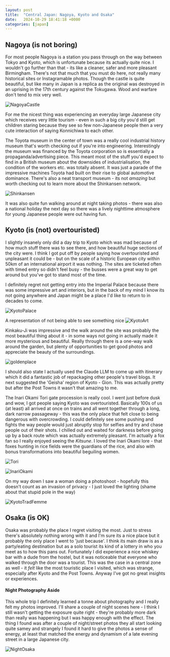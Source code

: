 ```yaml
---
layout: post
title:  "Central Japan: Nagoya, Kyoto and Osaka"
date:   2024-10-29 18:41:18 +0000
categories: [japan]
---
```


## Nagoya (is not boring)

For most people Nagoya is a station you pass through on the way between Tokyo and Kyoto, which is unfortunate because its actually quite nice. I wouldn't go further than that - its like a cleaner, safer and more pleasant Birmingham. There's not that much that you must do here, not really many historical sites or Instagramable photos. Though the castle is quite beautiful, but like many in Japan is a replica as the original was destroyed in an uprising in the 17th century against the Tokugawa. Wood and warfare don't tend to mix very well.

![NagoyaCastle](https://storage.googleapis.com/images-for-blog-ad4ea432-25af-4ea4-8d4b-58ea84408c68/photo-backups/central-japan/nagoya-castle-2.jpeg)

For me the nicest thing was experiencing an everyday large Japanese city which receives very little tourism - even in such a big city you'd still get children staring because they see so few non-Japanese people then a very cute interaction of saying Konnichiwa to each other. 

The Toyota museum in the center of town was a really cool industrial history museum that's worth checking out if you're into engineering. Interestingly the museum was financed by the Toyota corporation so is essentially a propaganda/advertising piece. This meant most of the stuff you'd expect to find in a British museum about the downsides of industrialisation, the condition of the workers etc. was totally absent. It was just a parade of the impressive machines Toyota had built on their rise to global automotive dominance. There's also a neat transport museum - its not _amazing_ but worth checking out to learn more about the Shinkansen network. 

![Shinkansen](https://storage.googleapis.com/images-for-blog-ad4ea432-25af-4ea4-8d4b-58ea84408c68/photo-backups/central-japan/Shinkansen.jpeg)

It was also quite fun walking around at night taking photos - there was also a national holiday the next day so there was a lively nighttime atmosphere for young Japanese people were out having fun. 

## Kyoto (is (not) overtouristed)

I slightly insanely only did a day trip to Kyoto which was mad because of how much stuff there was to see there, and how beautiful huge sections of the city were. I think I got put off by people saying how overtouristed and unpleasant it could be - but on the scale of a historic European city within 50km of an international airport it was nothing. The sites are ticketed often with timed entry so didn't feel busy - the busses were a great way to get around but you've got to stand most of the time. 

I definitely regret not getting entry into the Imperial Palace because there was some impressive art and interiors, but in the back of my mind I know its not going anywhere and Japan might be a place I'd like to return to in decades to come. 

![KyotoPalace](https://storage.googleapis.com/images-for-blog-ad4ea432-25af-4ea4-8d4b-58ea84408c68/photo-backups/central-japan/ImperialPalaceKyoto.jpeg)

A representation of not being able to see something nice
![KyotoArt](https://storage.googleapis.com/images-for-blog-ad4ea432-25af-4ea4-8d4b-58ea84408c68/photo-backups/central-japan/KyotoArt.jpeg)

Kinkaku-Ji was impressive and the walk around the site was probably the most beautiful thing about it - in some ways not going in actually made it more mysterious and beautiful. Really through there is a one-way walk around the garden, but plenty of opportunities to get good photos and appreciate the beauty of the surroundings. 

![goldenplace](https://storage.googleapis.com/images-for-blog-ad4ea432-25af-4ea4-8d4b-58ea84408c68/photo-backups/central-japan/GoldenRoofPlace.jpeg)

I should also state I actually used the Claude LLM to come up with itinerary which it did a fantastic job of repackaging other people's travel blogs. It next suggested the 'Geisha' region of Kyoto - Gion. This was actually pretty but after the Post Towns it wasn't that amazing to me.

The Inari Okami Tori gate procession is really cool. I went just before dusk and wow, I got people saying Kyoto was overtouristed. Basically 100s of us (at least) all arrived at once on trains and all went together through a long, dark narrow passageway - this was the only place that felt close to being dangerous with overcrowding. I could definitely see some pushing and fights the way people would just abruptly stop for selfies and try and chase people out of their shots. I chilled out and waited for darkness before going up by a back route which was actually extremely pleasant. I'm actually a fox fan so I really enjoyed seeing the _Kitsune_. I loved the Inari Okami lore - that foxes hunting in rice fields were the guardians of the rice, and also with bonus transformations into beautiful beguiling women. 

![Tori](https://storage.googleapis.com/images-for-blog-ad4ea432-25af-4ea4-8d4b-58ea84408c68/photo-backups/central-japan/ToriGates.jpeg)

![InariOkami](https://storage.googleapis.com/images-for-blog-ad4ea432-25af-4ea4-8d4b-58ea84408c68/photo-backups/central-japan/InariOkami.jpeg)

On my way down I saw a woman doing a photoshoot - hopefully this doesn't count as an invasion of privacy - I just loved the lighting (shame about that stupid pole in the way)

![KyotoTradFemme](https://storage.googleapis.com/images-for-blog-ad4ea432-25af-4ea4-8d4b-58ea84408c68/photo-backups/central-japan/KyotoPhotoshootLady.jpeg)

## Osaka (is OK)

Osaka was probably the place I regret visiting the most. Just to stress there's absolutely nothing wrong with it and I'm sure its a nice place but it probably the only place I went to 'just because'. I think its main draw is as a party/eating destination but as a solo tourist its kind of a lottery in who you meet as to how this pans out. Fortunately I did experience a nice whiskey bar with a dude from the hostel, but it was noticeable that everyone who walked through the door was a tourist. This was the case in a central zone as well - it _felt_ like the most touristic place I visited, which was strange, especially after Kyoto and the Post Towns. Anyway I've got no great insights or experiences. 

#### Night Photography Aside

This whole trip I definitely learned a tonne about photography and I really felt my photos improved. I'll share a couple of night scenes here - I think I still wasn't getting the exposure quite right - they're probably more dark than really was happening but I was happy enough with the effect. The thing I found was after a couple of night/street photos they all start looking quite samey and strangely I found it hard to give the photos a sense of energy, at least that matched the energy and dynamism of a late evening street in a large Japanese city. 

![NightOsaka](https://storage.googleapis.com/images-for-blog-ad4ea432-25af-4ea4-8d4b-58ea84408c68/photo-backups/central-japan/osaka-nigh-scenes.jpeg)